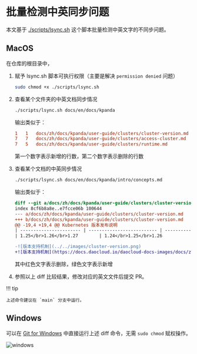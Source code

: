 # 批量检测中英同步问题

本文基于 [./scripts/lsync.sh](https://github.com/DaoCloud/DaoCloud-docs/blob/main/scripts/lsync.sh)
这个脚本批量检测中英文字的不同步问题。

## MacOS

在仓库的根目录中，

1. 赋予 lsync.sh 脚本可执行权限（主要是解决 `permission denied` 问题）

    ```sh
    sudo chmod +x ./scripts/lsync.sh
    ```

1. 查看某个文件夹的中英文档同步情况

    ```sh
    ./scripts/lsync.sh docs/en/docs/kpanda
    ```

    输出类似于：

    ```diff
    1	1	docs/zh/docs/kpanda/user-guide/clusters/cluster-version.md
    7	7	docs/zh/docs/kpanda/user-guide/clusters/access-cluster.md
    7	5	docs/zh/docs/kpanda/user-guide/clusters/runtime.md
    ```

    第一个数字表示新增的行数，第二个数字表示删除的行数

1. 查看某个文档的中英同步情况

    ```sh
    ./scripts/lsync.sh docs/en/docs/kpanda/intro/concepts.md
    ```

    输出类似于：

    ```diff
    diff --git a/docs/zh/docs/kpanda/user-guide/clusters/cluster-version.md b/docs/zh/docs/kpanda/user-guide/clusters/cluster-version.md
    index 8cf6b8a8e..e7fcce06b 100644
    --- a/docs/zh/docs/kpanda/user-guide/clusters/cluster-version.md
    +++ b/docs/zh/docs/kpanda/user-guide/clusters/cluster-version.md
    @@ -19,4 +19,4 @@ Kubernetes 版本发布说明
    | ----------------------- | -------------------------- | -------------------------- | ---------- | ---------- |
    | 1.25</br>1.26</br>1.27        | 1.24</br>1.25</br>1.26           | **1.26.5**                 | V0.7.0     | 2023.05.09 |
    
    -![版本支持机制](../../images/cluster-version.png)
    +![版本支持机制](https://docs.daocloud.io/daocloud-docs-images/docs/zh/docs/kpanda/images/cluster-version.png)
    ```

    其中红色文字表示删除，绿色文字表示新增

1. 参照以上 diff 比较结果，修改对应的英文文件后提交 PR。

!!! tip

    上述命令建议在 `main` 分支中运行。

## Windows

可以在 [Git for Windows](https://gitforwindows.org/) 中直接运行上述 diff 命令，无需 `sudo chmod` 赋权操作。

![windows](https://docs.daocloud.io/daocloud-docs-images/docs/zh/docs/native/knowledge/images/windows.jpg)
